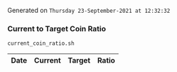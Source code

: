Generated on `Thursday 23-September-2021 at 12:32:32`

### Current to Target Coin Ratio
`current_coin_ratio.sh`

Date|Current|Target|Ratio
---|---|---|---
